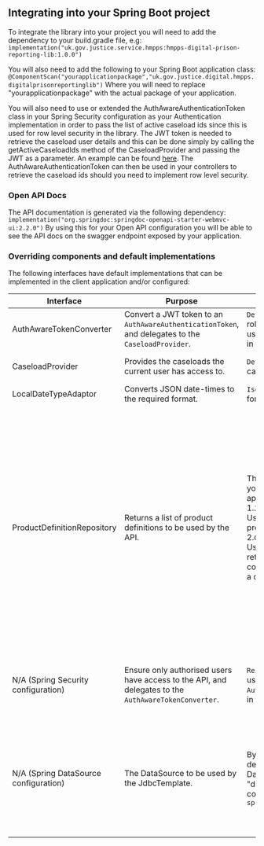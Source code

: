 ## Integrating into your Spring Boot project
To integrate the library into your project you will need to add the dependency to your build.gradle file, e.g:
`implementation("uk.gov.justice.service.hmpps:hmpps-digital-prison-reporting-lib:1.0.0")`

You will also need to add the following to your Spring Boot application class:
`@ComponentScan("yourapplicationpackage","uk.gov.justice.digital.hmpps.digitalprisonreportinglib")`
Where you will need to replace "yourapplicationpackage" with the actual package of your application.

You will also need to use or extended the AuthAwareAuthenticationToken class in your Spring Security configuration as your Authentication implementation in order to pass the list of active caseload ids since this is used
for row level security in the library. 
The JWT token is needed to retrieve the caseload user details and this can be done simply by calling the getActiveCaseloadIds method of the CaseloadProvider and passing the JWT as a parameter.
An example can be found [here](https://github.com/ministryofjustice/hmpps-digital-prison-reporting-mi/blob/main/src/main/kotlin/uk/gov/justice/digital/hmpps/digitalprisonreportingmi/security/AuthAwareTokenConverter.kt#L15).
The AuthAwareAuthenticationToken can then be used in your controllers to retrieve the caseload ids should you need to implement row level security. 

### Open API Docs
The API documentation is generated via the following dependency:
`implementation("org.springdoc:springdoc-openapi-starter-webmvc-ui:2.2.0")`
By using this for your Open API configuration you will be able to see the API docs on the swagger endpoint exposed by your application.

### Overriding components and default implementations

The following interfaces have default implementations that can be implemented in the client application and/or configured:

| Interface                             | Purpose                                                                                              | Default implementation                                                                                                                                                                                                                                                                                                                                                                                                            | Default configuration                                                                                                                                                                                                                                                                                                                                                                                                                                                                                                                                                                                                                                                                                                                                                                                                                                                                                                                                                                                                                      |
|---------------------------------------|------------------------------------------------------------------------------------------------------|-----------------------------------------------------------------------------------------------------------------------------------------------------------------------------------------------------------------------------------------------------------------------------------------------------------------------------------------------------------------------------------------------------------------------------------|--------------------------------------------------------------------------------------------------------------------------------------------------------------------------------------------------------------------------------------------------------------------------------------------------------------------------------------------------------------------------------------------------------------------------------------------------------------------------------------------------------------------------------------------------------------------------------------------------------------------------------------------------------------------------------------------------------------------------------------------------------------------------------------------------------------------------------------------------------------------------------------------------------------------------------------------------------------------------------------------------------------------------------------------|
| AuthAwareTokenConverter               | Convert a JWT token to an `AuthAwareAuthenticationToken`, and delegates to the `CaseloadProvider`.   | `DefaultAuthAwareTokenConverter`: Extracts roles and delegates caseload provision - uses the `CaseloadProvider` implementation in the context.                                                                                                                                                                                                                                                                                    | N/A                                                                                                                                                                                                                                                                                                                                                                                                                                                                                                                                                                                                                                                                                                                                                                                                                                                                                                                                                                                                                                        |
| CaseloadProvider                      | Provides the caseloads the current user has access to.                                               | `DefaultCaseloadProvider`: Requests caseloads from the configured endpoint.                                                                                                                                                                                                                                                                                                                                                       | Set `dpr.lib.caseloads.host` to the Nomis User API host. Optionally set `dpr.lib.caseloads.path` (defaults to `me/caseloads`).                                                                                                                                                                                                                                                                                                                                                                                                                                                                                                                                                                                                                                                                                                                                                                                                                                                                                                             |
| LocalDateTypeAdaptor                  | Converts JSON date-times to the required format.                                                     | `IsoLocalDateTypeAdaptor`: Converts to the format "yyyy-MM-dd".                                                                                                                                                                                                                                                                                                                                                                   | N/A                                                                                                                                                                                                                                                                                                                                                                                                                                                                                                                                                                                                                                                                                                                                                                                                                                                                                                                                                                                                                                        |
| ProductDefinitionRepository           | Returns a list of product definitions to be used by the API.                                         | There are two default implementations and you will need to configure which one your application will use. <br/> 1.`JsonFileProductDefinitionRepository`: Uses a list of JSON file sources for the product definitions.<br/>2.`ClientDataProductDefinitionsRepository` Uses a web client to call a service to retrieve the definition files based on a configured host and a directory passed as a query parameter in the request. | No default configuration. In order to read from a list of definition files set `dpr.lib.definition.locations` to a comma separated list of the locations of the source files which can be created in the client application.<br/> In order to retrieve the data product definition files form another service with the use of a web client set `dpr.lib.dataProductDefinitions.host` to the host name of the application which will serve your definition files. The path to the definitions directory will need to be passed as a query parameter to your requests<br/><br/>Note: If you set both `dpr.lib.definition.location` and `dpr.lib.dataProductDefinitions.host` the first will take precedence. <br/>When `dpr.lib.dataProductDefinitions.host` is set you can also set `dpr.lib.dataProductDefinitions.cache.enabled` to `true` if you would like to cache the definitions in memory for a given duration which can be set with the `dpr.lib.dataProductDefinitions.durationMinutes` property. By default caching is disabled. |
| N/A (Spring Security configuration)   | Ensure only authorised users have access to the API, and delegates to the `AuthAwareTokenConverter`. | `ResourceServerConfiguration`: Requires the user to have the specified role - uses the `AuthAwareTokenConverter` implementation in the context.                                                                                                                                                                                                                                                                                   | Set `dpr.lib.user.role` to the required user role. If not set, this implementation is disabled. Additionally, `spring.security.oauth2.resourceserver.jwt.jwk-set-uri` should be set to the authentication server's JWKS file (e.g. `${hmpps.auth.url}/.well-known/jwks.json`).                                                                                                                                                                                                                                                                                                                                                                                                                                                                                                                                                                                                                                                                                                                                                             |
| N/A (Spring DataSource configuration) | The DataSource to be used by the JdbcTemplate.                                                       | By default the library will use the Spring default DataSource and will create a DataSource Bean named "defaultDataSource" requiring its configuration properties under `spring.datasource`                                                                                                                                                                                                                                        | No default properties set. These will need to be set under `spring.datasource` for the default DataSource. If you wish to use your own DataSource you will need to create a DataSource Bean inside a `@Configuration` class with the name of the datasource defined in your data product definition. For example: `@Bean("external-movements") fun createExternalMovementsDataSource(): DataSource {...}`. You can name the DataSource properties as you prefer as this is your custom DataSource.                                                                                                                                                                                                                                                                                                                                                                                                                                                                                                                                         |
